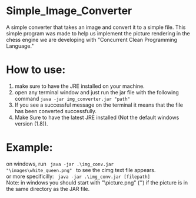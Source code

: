 # Simple_Image_Converter
A simple converter that takes an image and convert it to a simple file. This simple program was made to help us implement the picture rendering in the chess engine we are developing with "Concurrent Clean Programming Language."

# How to use:
1) make sure to have the JRE installed on your machine.
2) open any terminal window and just run the jar file with the following command
<code>java -jar img_converter.jar "path" </code>
3) If you see a successful message on the terminal it means that the file has been converted successfully.
4) Make Sure to have the latest JRE installed (Not the default windows version (1.8)).

# Example:
  on windows, run <code>  java -jar .\img_conv.jar "\images\white_queen.png" </code> to see the cimg text file appears. </br>
  or more specificilly: <code>  java -jar .\img_conv.jar [filepath] </code> Note: in windows you should start with "\picture.png" ('\') if the picture is in the same directory as the JAR file. 
  
